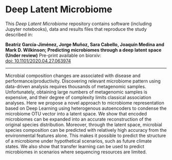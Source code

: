 # Deep Latent Microbiome

This *Deep Latent Microbiome* repository contains software (including Jupyter notebooks), data and results files that reproduce the study described in:

**Beatriz García-Jiménez, Jorge Muñoz, Sara Cabello, Joaquín Medina and Mark D. Wilkinson; Predicting microbiomes through a deep latent space (Under review)**
Pre-print available on biorxiv:  
[doi: 10.1101/2020.04.27.063974](https://biorxiv.org/cgi/content/short/2020.04.27.063974v1)


 
***

Microbial composition changes are associated with disease and performance/productivity. Discovering relevant microbiome pattern using data-driven analysis requires thousands of metagenomic samples.  Unfortunately, obtaining large numbers of metagenomic samples is expensive, and their degree of complexity limits classical association analyses. Here we propose a novel approach to microbiome representation based on Deep Learning using heterogenous autoencoders to condense the microbiome OTU vector into a latent space.  We show that encoded microbiomes can be expanded into an accurate reconstruction of the original species distribution.  Moreover, through the latent space, microbial species composition can be predicted with relatively high accuracy from the environmental features alone. This makes it possible to predict the structure of a microbiome under hypothetical scenarios, such as future climate states. We also show that transfer learning can be used to predict microbiomes in scenarios where sequencing resources are limited.